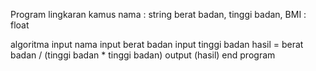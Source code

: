 Program lingkaran
kamus
nama : string
berat badan, tinggi badan, BMI : float

algoritma
    input nama
    input berat badan
    input tinggi badan
    hasil = berat badan / (tinggi badan * tinggi badan)
output (hasil)
end program